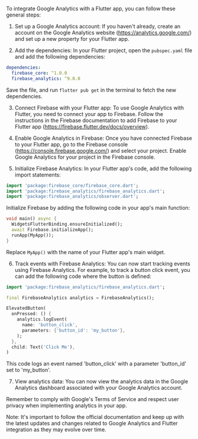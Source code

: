 To integrate Google Analytics with a Flutter app, you can follow these general steps:

1. Set up a Google Analytics account: If you haven't already, create an account on the Google Analytics website (https://analytics.google.com/) and set up a new property for your Flutter app.

2. Add the dependencies: In your Flutter project, open the `pubspec.yaml` file and add the following dependencies:

```yaml
dependencies:
  firebase_core: ^1.0.0
  firebase_analytics: ^9.0.0
```

Save the file, and run `flutter pub get` in the terminal to fetch the new dependencies.

3. Connect Firebase with your Flutter app: To use Google Analytics with Flutter, you need to connect your app to Firebase. Follow the instructions in the Firebase documentation to add Firebase to your Flutter app (https://firebase.flutter.dev/docs/overview).

4. Enable Google Analytics in Firebase: Once you have connected Firebase to your Flutter app, go to the Firebase console (https://console.firebase.google.com/) and select your project. Enable Google Analytics for your project in the Firebase console.

5. Initialize Firebase Analytics: In your Flutter app's code, add the following import statements:

```dart
import 'package:firebase_core/firebase_core.dart';
import 'package:firebase_analytics/firebase_analytics.dart';
import 'package:firebase_analytics/observer.dart';
```

Initialize Firebase by adding the following code in your app's main function:

```dart
void main() async {
  WidgetsFlutterBinding.ensureInitialized();
  await Firebase.initializeApp();
  runApp(MyApp());
}
```

Replace `MyApp()` with the name of your Flutter app's main widget.

6. Track events with Firebase Analytics: You can now start tracking events using Firebase Analytics. For example, to track a button click event, you can add the following code where the button is defined:

```dart
import 'package:firebase_analytics/firebase_analytics.dart';

final FirebaseAnalytics analytics = FirebaseAnalytics();

ElevatedButton(
  onPressed: () {
    analytics.logEvent(
      name: 'button_click',
      parameters: {'button_id': 'my_button'},
    );
  },
  child: Text('Click Me'),
)
```

This code logs an event named 'button_click' with a parameter 'button_id' set to 'my_button'.

7. View analytics data: You can now view the analytics data in the Google Analytics dashboard associated with your Google Analytics account.

Remember to comply with Google's Terms of Service and respect user privacy when implementing analytics in your app.

Note: It's important to follow the official documentation and keep up with the latest updates and changes related to Google Analytics and Flutter integration as they may evolve over time.
